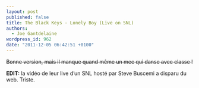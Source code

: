 ```yaml
---
layout: post
published: false
title: The Black Keys - Lonely Boy (Live on SNL)
authors:
  - Joe Gantdelaine
wordpress_id: 962
date: "2011-12-05 06:42:51 +0100"
---
```


~~Bonne version, mais il manque quand même un mec qui danse avec classe !~~

**EDIT:** la vidéo de leur live d’un SNL hosté par Steve Buscemi a disparu du
web. Triste.
